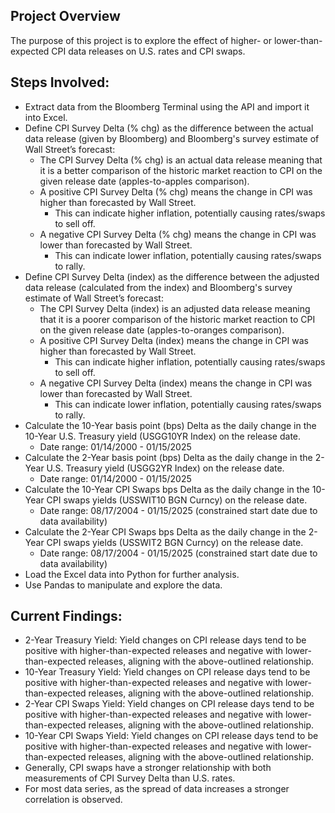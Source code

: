 ## Project Overview

The purpose of this project is to explore the effect of higher- or lower-than-expected CPI data releases on U.S. rates and CPI swaps.

## Steps Involved:

- Extract data from the Bloomberg Terminal using the API and import it into Excel.
- Define CPI Survey Delta (% chg) as the difference between the actual data release (given by Bloomberg) and Bloomberg's survey estimate of Wall Street’s forecast:
  - The CPI Survey Delta (% chg) is an actual data release meaning that it is a better comparison of the historic market reaction to CPI on the given release date (apples-to-apples comparison).
  - A positive CPI Survey Delta (% chg) means the change in CPI was higher than forecasted by Wall Street.
    - This can indicate higher inflation, potentially causing rates/swaps to sell off.
  - A negative CPI Survey Delta (% chg) means the change in CPI was lower than forecasted by Wall Street.
    - This can indicate lower inflation, potentially causing rates/swaps to rally.
- Define CPI Survey Delta (index) as the difference between the adjusted data release (calculated from the index) and Bloomberg's survey estimate of Wall Street’s forecast:
  - The CPI Survey Delta (index) is an adjusted data release meaning that it is a poorer comparison of the historic market reaction to CPI on the given release date (apples-to-oranges comparison).
  - A positive CPI Survey Delta (index) means the change in CPI was higher than forecasted by Wall Street.
    - This can indicate higher inflation, potentially causing rates/swaps to sell off.
  - A negative CPI Survey Delta (index) means the change in CPI was lower than forecasted by Wall Street.
    - This can indicate lower inflation, potentially causing rates/swaps to rally.
- Calculate the 10-Year basis point (bps) Delta as the daily change in the 10-Year U.S. Treasury yield (USGG10YR Index) on the release date.
  - Date range: 01/14/2000 - 01/15/2025
- Calculate the 2-Year basis point (bps) Delta as the daily change in the 2-Year U.S. Treasury yield (USGG2YR Index) on the release date.
  - Date range: 01/14/2000 - 01/15/2025
- Calculate the 10-Year CPI Swaps bps Delta as the daily change in the 10-Year CPI swaps yields (USSWIT10 BGN Curncy) on the release date.
  - Date range: 08/17/2004 - 01/15/2025 (constrained start date due to data availability)
- Calculate the 2-Year CPI Swaps bps Delta as the daily change in the 2-Year CPI swaps yields (USSWIT2 BGN Curncy) on the release date.
  - Date range: 08/17/2004 - 01/15/2025 (constrained start date due to data availability)
- Load the Excel data into Python for further analysis.
- Use Pandas to manipulate and explore the data.

## Current Findings:

- 2-Year Treasury Yield: Yield changes on CPI release days tend to be positive with higher-than-expected releases and negative with lower-than-expected releases, aligning with the above-outlined relationship.
- 10-Year Treasury Yield: Yield changes on CPI release days tend to be positive with higher-than-expected releases and negative with lower-than-expected releases, aligning with the above-outlined relationship.
- 2-Year CPI Swaps Yield: Yield changes on CPI release days tend to be positive with higher-than-expected releases and negative with lower-than-expected releases, aligning with the above-outlined relationship.
- 10-Year CPI Swaps Yield: Yield changes on CPI release days tend to be positive with higher-than-expected releases and negative with lower-than-expected releases, aligning with the above-outlined relationship.
- Generally, CPI swaps have a stronger relationship with both measurements of CPI Survey Delta than U.S. rates.
- For most data series, as the spread of data increases a stronger correlation is observed.
